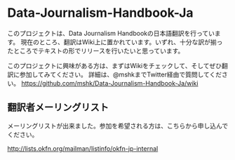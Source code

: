 Data-Journalism-Handbook-Ja
===========================

このプロジェクトは、Data Journalism Handbookの日本語翻訳を行っています。
現在のところ、翻訳はWiki上に置かれています。いずれ、十分な訳が揃ったところでテキストの形でリリースを行いたいと思っています。

このプロジェクトに興味がある方は、まずはWikiをチェックして、そしてぜひ翻訳に参加してみてください。
詳細は、@mshkまでTwitter経由で質問してください。
https://github.com/mshk/Data-Journalism-Handbook-Ja/wiki

## 翻訳者メーリングリスト

メーリングリストが出来ました。参加を希望される方は、こちらから申し込んでください。

http://lists.okfn.org/mailman/listinfo/okfn-jp-internal
